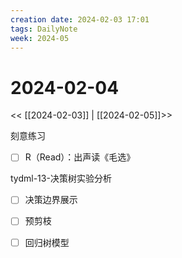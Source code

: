 ```yaml
---
creation date: 2024-02-03 17:01
tags: DailyNote
week: 2024-05
---
```


# 2024-02-04

<< [[2024-02-03]] | [[2024-02-05]]>>

刻意练习
- [ ] R（Read）：出声读《毛选》

tydml-13-决策树实验分析
- [ ] 决策边界展示
- [ ] 预剪枝
- [ ] 回归树模型

